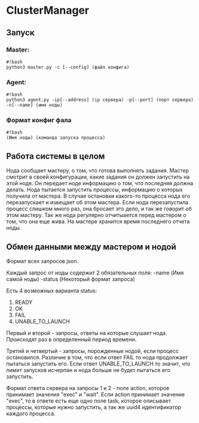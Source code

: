 # ClusterManager
## Запуск ##
### Master: ###
```
#!bash
python3 master.py -c [--config] (файл конфига)

```
### Agent: ###
```
#!bash
python3 agent.py -ip[--address] (ip сервера) -p[--port] (порт сервера) 
-n[--name] (имя ноды) 

```
### Формат конфиг фала ###

```
#!bash
(Имя ноды) (команда запуска процесса)

```
## Работа системы в целом ##
Нода сообщает мастеру, о том, что готова выполнять задания. Мастер смотрит в своей конфигурации, какие задания он должен запустить на этой ноде. Он передает ноде
информацию о том, что последняя должна делать. Нода пытается запустить процессы,
информацию о которых получила от мастера. В случае остановки какого-то процесса
нода его перезапускает 
и извещает об этом мастера. Если нода перезапустила процесс слишком много раз,
она бросает это дело, и так же говорит об этом мастеру. 
Так же нода регулярно отчитыается перед мастером о том, что она еще 
жива. На мастере хранится время последнего отчета ноды. 

## Обмен данными между мастером и нодой ##

Формат всех запросов json.

Каждый запрос от ноды содержит 2 обязательных поля:
-name (Имя самой ноды)
-status (Некоторый формат запроса)

Есть 4 возможных варианта status:
1) READY
2) OK
3) FAIL
4) UNABLE_TO_LAUNCH

Первый и второй - запросы, ответы на которые слушает нода. Происходят раз в определенный период 
времени.

Третий и четвертый - запросы, порожденные нодой, если процесс остановился. Различие в том, что если 
ответ FAIL то нода продолжает пытаться запустить его.
Если ответ UNABLE_TO_LAUNCH то значит, что лимит запусков исчерпан и нода больше не будет пытаться его
запустить.

Формат ответа сервера на запросы 1 и 2 - поле action, которое принимает значения "exec" и "wait".
Если action принимает значение "exec", то в ответе есть еще одно поле task,
которое описывает процессы, которые нужно запустить, а так же uuid4 идентификатор каждого процесса.